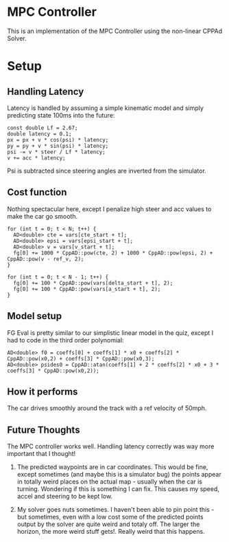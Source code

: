 # MPC Controller
This is an implementation of the MPC Controller using the non-linear CPPAd Solver.

# Setup
## Handling Latency
Latency is handled by assuming a simple kinematic model and simply predicting state 100ms into the future:
```
const double Lf = 2.67;
double latency = 0.1;
px = px + v * cos(psi) * latency;
py = py + v * sin(psi) * latency;
psi -= v * steer / Lf * latency;
v += acc * latency;
```
Psi is subtracted since steering angles are inverted from the simulator.

## Cost function
Nothing spectacular here, except I penalize high steer and acc values to make the car go smooth.

```
for (int t = 0; t < N; t++) {
  AD<double> cte = vars[cte_start + t];
  AD<double> epsi = vars[epsi_start + t];
  AD<double> v = vars[v_start + t];
  fg[0] += 1000 * CppAD::pow(cte, 2) + 1000 * CppAD::pow(epsi, 2) + CppAD::pow(v - ref_v, 2);
}

for (int t = 0; t < N - 1; t++) {
  fg[0] += 100 * CppAD::pow(vars[delta_start + t], 2);
  fg[0] += 100 * CppAD::pow(vars[a_start + t], 2);
}
```

## Model setup
FG Eval is pretty similar to our simplistic linear model in the quiz, except I had to code in the third order polynomial:

```
AD<double> f0 = coeffs[0] + coeffs[1] * x0 + coeffs[2] * CppAD::pow(x0,2) + coeffs[3] * CppAD::pow(x0,3);
AD<double> psides0 = CppAD::atan(coeffs[1] + 2 * coeffs[2] * x0 + 3 * coeffs[3] * CppAD::pow(x0,2));
```

## How it performs
The car drives smoothly around the track with a ref velocity of 50mph.

## Future Thoughts
The MPC controller works well. Handling latency correctly was way more important that I thought!

1. The predicted waypoints are in car coordinates. This would be fine, except sometimes (and maybe this is a simulator bug) the points appear in totally weird places on the actual map - usually when the car is turning. Wondering if this is something I can fix. This causes my speed, accel and steering to be kept low.

2. My solver goes nuts sometimes. I haven't been able to pin point this - but sometimes, even with a low cost some of the predicted points output by the solver are quite weird and totaly off. The larger the horizon, the more weird stuff gets!. Really weird that this happens.

